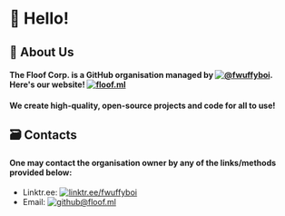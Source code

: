 # 👋 Hello!

## 📝 About Us
#### The Floof Corp. is a GitHub organisation managed by [![@fwuffyboi](https://github.com/fwuffyboi)](https://github.com/fwuffyboi). Here's our website! [![floof.ml](https://floof.ml)](https://floof.ml)
#### We create high-quality, open-source projects and code for all to use!

## 🗃️ Contacts
#### One may contact the organisation owner by any of the links/methods provided below:
 - Linktr.ee: [![linktr.ee/fwuffyboi](https://linktr.ee/fwuffyboi)](https://linktr.ee/fwuffyboi)
 - Email: [![github@floof.ml](mailto:github@floof.ml)](mailto:github@floof.ml)
